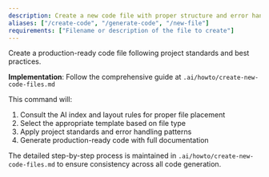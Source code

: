 ```yaml
---
description: Create a new code file with proper structure and error handling
aliases: ["/create-code", "/generate-code", "/new-file"]
requirements: ["Filename or description of the file to create"]
---
```


Create a production-ready code file following project standards and best practices.

**Implementation**: Follow the comprehensive guide at `.ai/howto/create-new-code-files.md`

This command will:
1. Consult the AI index and layout rules for proper file placement
2. Select the appropriate template based on file type
3. Apply project standards and error handling patterns
4. Generate production-ready code with full documentation

The detailed step-by-step process is maintained in `.ai/howto/create-new-code-files.md` to ensure consistency across all code generation.
